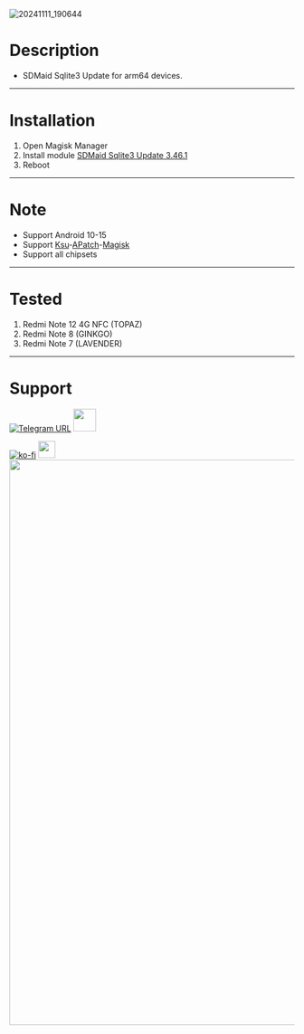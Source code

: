 ![20241111_190644](https://github.com/user-attachments/assets/d10508d5-4f00-4afd-9a88-da7ab4b299fd)
# Description
- SDMaid Sqlite3 Update for arm64 devices.
<hr/>

# Installation
1. Open Magisk Manager
2. Install module [SDMaid Sqlite3 Update 3.46.1](https://t.me/modulkuntul)
3. Reboot
<hr/>

# Note
- Support Android 10-15
- Support [Ksu](https://github.com/tiann/KernelSU/releases)-[APatch](https://github.com/bmax121/APatch/releases/tag/10763)-[Magisk](https://github.com/topjohnwu/Magisk/releases/tag/v28.0)
- Support all chipsets
<hr/>

# Tested
1. Redmi Note 12 4G NFC (TOPAZ)
2. Redmi Note 8 (GINKGO)
3. Redmi Note 7 (LAVENDER)
<hr/>

# Support
[![Telegram URL](https://img.shields.io/badge/Telegram-Join-2CA5E?style=social&logo=telegram)](https://t.me/modulkuntul)
   <img src="https://github.com/Anmol-Baranwal/Cool-GIFs-For-GitHub/assets/74038190/34376b0e-4ae2-4278-9d3d-82e8016a87d6" width="40">&nbsp;
   
[![ko-fi](https://www.ko-fi.com/img/githubbutton_sm.svg)](https://ko-fi.com/illumi666)
<img src="https://raw.githubusercontent.com/innng/innng/master/assets/kyubey.gif" height="30" />
<img src="https://user-images.githubusercontent.com/74038190/212284100-561aa473-3905-4a80-b561-0d28506553ee.gif" width="1000">
